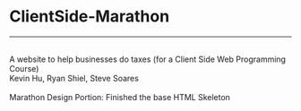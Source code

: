 # ClientSide-Marathon <br>
<hr><br>
A website to help businesses do taxes (for a Client Side Web Programming Course)<br>
Kevin Hu, Ryan Shiel, Steve Soares<br>
<br>
Marathon Design Portion: Finished the base HTML Skeleton <br>
